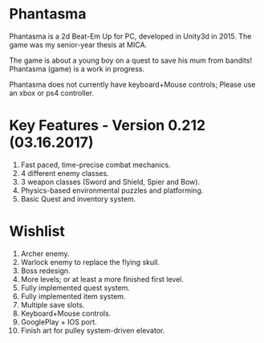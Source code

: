 # Phantasma
Phantasma is a 2d Beat-Em Up for PC, developed in Unity3d in 2015.
The game was my senior-year thesis at MICA.

The game is about a young boy on a quest to save his mum from bandits!
Phantasma (game) is a work in progress.

Phantasma does not currently have keyboard+Mouse controls;
Please use an xbox or ps4 controller.

# Key Features - Version 0.212 (03.16.2017)
1. Fast paced, time-precise combat mechanics.
2. 4 different enemy classes.
3. 3 weapon classes (Sword and Shield, Spier and Bow).
4. Physics-based environmental puzzles and platforming.
5. Basic Quest and inventory system.

# Wishlist
1. Archer enemy.
2. Warlock enemy to replace the flying skull.
3. Boss redesign.
4. More levels; or at least a more finished first level.
5. Fully implemented quest system.
6. Fully implemented item system.
7. Multiple save slots.
8. Keyboard+Mouse controls.
9. GooglePlay + IOS port.
10. Finish art for pulley system-driven elevator.
